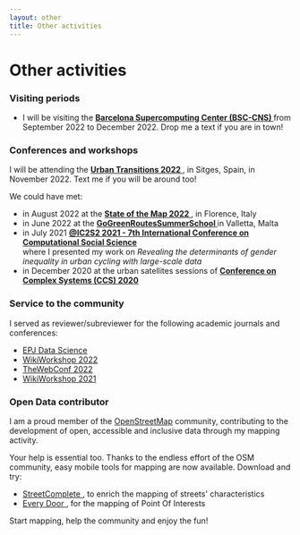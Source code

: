 ```yaml
---
layout: other
title: Other activities
---
```


<h1 class = "pageTitle"> Other activities </h1>
<h3> Visiting periods </h3>
<ul>
  
<li>
I will be visiting the <a href="https://www.bsc.es/"> <b> Barcelona Supercomputing Center (BSC-CNS) </b> </a> from September 2022 to December 2022. Drop me a text if you are in town! </li>
  
</ul>

<h3> Conferences and workshops </h3>

I will be attending the <a href="https://www.elsevier.com/events/conferences/urban-transitions"> <b> Urban Transitions 2022 </b> </a>, in Sitges, Spain, in November 2022. Text me if you will be around too!  </li>

We could have met: <br>

<ul>
  
<li>in August 2022  at the <a href="https://2022.stateofthemap.org/"> <b> State of the Map 2022 </b> </a>, in Florence, Italy  </li>
<li>in June 2022  at the <a href="https://www.eventbrite.ie/e/gogreenroutes-summer-school-360-health-where-nature-and-health-rhyme-registration-311068543387"> <b> GoGreenRoutesSummerSchool </b> </a> in Valletta, Malta</li>
<li>in July 2021 <a href="https://ic2s2-2021.ethz.ch/"> <b> @IC2S2 2021 - 7th International Conference on Computational Social Science </b> </a> <br>
where I presented my work on <i> Revealing the determinants of gender inequality in urban cycling with large-scale data </i> </li>
  
<li>in December 2020 at the urban satellites sessions of <a href="http://ccs2020.web.auth.gr/" > <b> Conference on Complex Systems (CCS) 2020 </b>  </a></li>
</ul>

<h3> Service to the community </h3>

I served as reviewer/subreviewer for the following academic journals and conferences:

<ul>

<li> <a href="https://epjdatascience.springeropen.com/" > EPJ Data Science </a></li>

<li> <a href="https://wikiworkshop.org/2022/" > WikiWorkshop 2022 </a> </li> 

<li> <a href="https://www2022.thewebconf.org/" > TheWebConf 2022 </a></li>

<li> <a href="https://wikiworkshop.org/2021/" > WikiWorkshop 2021 </a></li>
</ul>

<h3> Open Data contributor </h3>

I am a proud member of the <a href="https://www.openstreetmap.org/#map=16/40.7679/-73.9753" > OpenStreetMap</a> community, contributing to the development of open, accessible and inclusive data through my mapping activity.

Your help is essential too. Thanks to the endless effort of the OSM community, easy mobile tools for mapping are now available. 
Download and try:

<ul>

<li> <a href="https://wiki.openstreetmap.org/wiki/StreetComplete" > StreetComplete </a>, to enrich the mapping of streets' characteristics</li>

<li> <a href="https://wiki.openstreetmap.org/wiki/Every_Door" > Every Door </a>, for the mapping of Point Of Interests </li> 

 </ul>

Start mapping, help the community and enjoy the fun!

